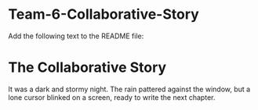 # Team-6-Collaborative-Story
Add the following text to the README file:

# The Collaborative Story


It was a dark and stormy night. The rain pattered against the window, but a lone cursor blinked on a screen, ready to write the next chapter.
